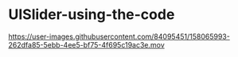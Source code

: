 # UISlider-using-the-code

https://user-images.githubusercontent.com/84095451/158065993-262dfa85-5ebb-4ee5-bf75-4f695c19ac3e.mov

